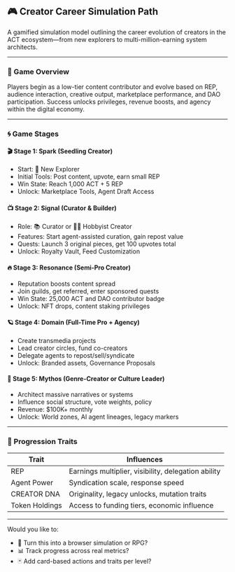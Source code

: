## 🎮 Creator Career Simulation Path

A gamified simulation model outlining the career evolution of creators in the ACT ecosystem—from new explorers to multi-million-earning system architects.

---

### 🧩 Game Overview
Players begin as a low-tier content contributor and evolve based on REP, audience interaction, creative output, marketplace performance, and DAO participation. Success unlocks privileges, revenue boosts, and agency within the digital economy.

---

### 🌀 Game Stages

#### 🎬 Stage 1: Spark (Seedling Creator)
- Start: 🐣 New Explorer
- Initial Tools: Post content, upvote, earn small REP
- Win State: Reach 1,000 ACT + 5 REP
- Unlock: Marketplace Tools, Agent Draft Access

#### 📺 Stage 2: Signal (Curator & Builder)
- Role: 📚 Curator or 🧑‍🎨 Hobbyist Creator
- Features: Start agent-assisted curation, gain repost value
- Quests: Launch 3 original pieces, get 100 upvotes total
- Unlock: Royalty Vault, Feed Customization

#### 🔥 Stage 3: Resonance (Semi-Pro Creator)
- Reputation boosts content spread
- Join guilds, get referred, enter sponsored quests
- Win State: 25,000 ACT and DAO contributor badge
- Unlock: NFT drops, content staking privileges

#### 🪐 Stage 4: Domain (Full-Time Pro + Agency)
- Create transmedia projects
- Lead creator circles, fund co-creators
- Delegate agents to repost/sell/syndicate
- Unlock: Branded assets, Governance Proposals

#### 🧬 Stage 5: Mythos (Genre-Creator or Culture Leader)
- Architect massive narratives or systems
- Influence social structure, vote weights, policy
- Revenue: $100K+ monthly
- Unlock: World zones, AI agent lineages, legacy markers

---

### 🏅 Progression Traits
| Trait | Influences |
|-------|------------|
| REP | Earnings multiplier, visibility, delegation ability |
| Agent Power | Syndication scale, response speed |
| CREATOR DNA | Originality, legacy unlocks, mutation traits |
| Token Holdings | Access to funding tiers, economic influence |

---

Would you like to:
- 🎯 Turn this into a browser simulation or RPG?
- 📊 Track progress across real metrics?
- 🃏 Add card-based actions and traits per level?

